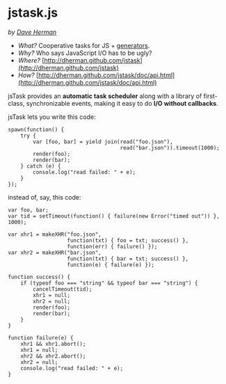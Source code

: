 # jstask.js

*by [Dave Herman](http://blog.mozilla.com/dherman)*

* *What?*  Cooperative tasks for JS + [generators](https://developer.mozilla.org/en/New_in_JavaScript_1.7).
* *Why?*   Who says JavaScript I/O has to be ugly?
* *Where?* [http://dherman.github.com/jstask](http://dherman.github.com/jstask)
* *How?*   [http://dherman.github.com/jstask/doc/api.html](http://dherman.github.com/jstask/doc/api.html)

jsTask provides an **automatic task scheduler** along with a library of first-class, synchronizable
events, making it easy to do **I/O without callbacks**.

jsTask lets you write this code:

    spawn(function() {
        try {
            var [foo, bar] = yield join(read("foo.json"),
                                        read("bar.json")).timeout(1000);
            render(foo);
            render(bar);
        } catch (e) {
            console.log("read failed: " + e);
        }
    });

instead of, say, this code:

    var foo, bar;
    var tid = setTimeout(function() { failure(new Error("timed out")) }, 1000);
    
    var xhr1 = makeXHR("foo.json",
                       function(txt) { foo = txt; success() },
                       function(err) { failure() });
    var xhr2 = makeXHR("bar.json",
                       function(txt) { bar = txt; success() },
                       function(e) { failure(e) });
    
    function success() {
        if (typeof foo === "string" && typeof bar === "string") {
            cancelTimeout(tid);
            xhr1 = null;
            xhr2 = null;
            render(foo);
            render(bar);
        }
    }
    
    function failure(e) {
        xhr1 && xhr1.abort();
        xhr1 = null;
        xhr2 && xhr2.abort();
        xhr2 = null;
        console.log("read failed: " + e);
    }
